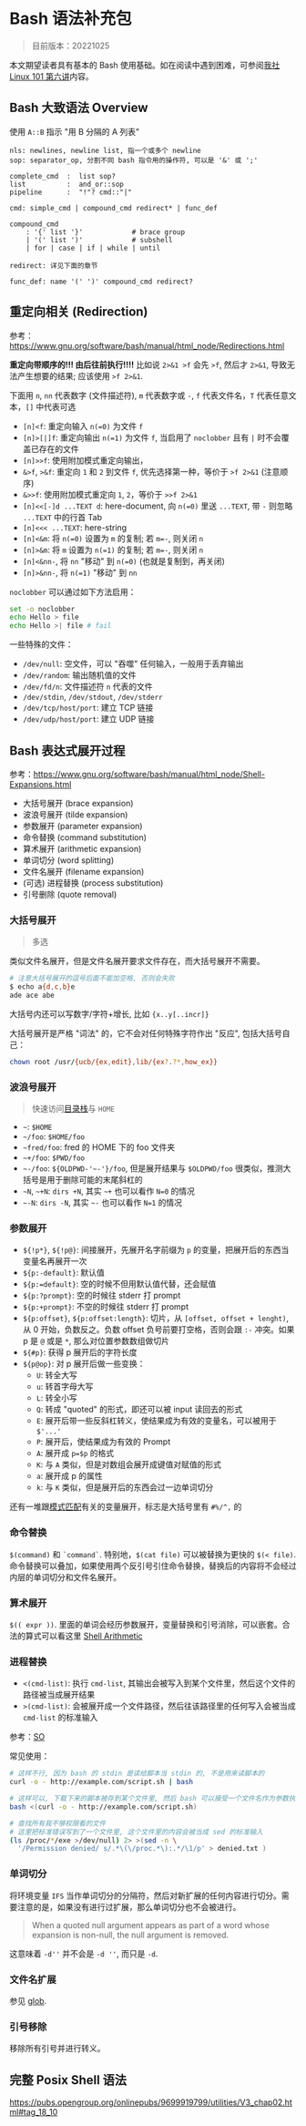 # Bash 语法补充包

> 目前版本：20221025

本文期望读者具有基本的 Bash 使用基础。如在阅读中遇到困难，可参阅[我社 Linux 101 第六讲]()内容。

## Bash 大致语法 Overview

使用 `A::B` 指示 "用 B 分隔的 A 列表"

```antlr
nls: newlines, newline list, 指一个或多个 newline
sop: separator_op, 分割不同 bash 指令用的操作符, 可以是 '&' 或 ';'

complete_cmd  :  list sop?
list          :  and_or::sop
pipeline      :  "!"? cmd::"|"

cmd: simple_cmd | compound_cmd redirect* | func_def

compound_cmd
    : '{' list '}'            # brace group
    | '(' list ')'            # subshell
    | for | case | if | while | until

redirect: 详见下面的章节

func_def: name '(' ')' compound_cmd redirect?
```

## 重定向相关 (Redirection)

参考：<https://www.gnu.org/software/bash/manual/html_node/Redirections.html>

**重定向带顺序的!!! 由后往前执行!!!!** 比如说 `2>&1 >f` 会先 `>f`, 然后才 `2>&1`, 导致无法产生想要的结果; 应该使用 `>f 2>&1`.

下面用 `n`, `nn` 代表数字 (文件描述符), `m` 代表数字或 `-`, `f` 代表文件名，`T` 代表任意文本，`[]` 中代表可选

- `[n]<f`: 重定向输入 `n(=0)` 为文件 `f`
- `[n]>[|]f`: 重定向输出 `n(=1)` 为文件 `f`, 当启用了 `noclobber` 且有 `|` 时不会覆盖已存在的文件
- `[n]>>f`: 使用附加模式重定向输出，
- `&>f`, `>&f`: 重定向 `1` 和 `2` 到文件 `f`, 优先选择第一种，等价于 `>f 2>&1` (注意顺序)
- `&>>f`: 使用附加模式重定向 `1`, `2`，等价于 `>>f 2>&1`
- `[n]<<[-]d ...TEXT d`: here-document, 向 `n(=0)` 里送 `...TEXT`, 带 `-` 则忽略 `...TEXT` 中的行首 Tab
- `[n]<<< ...TEXT`: here-string
- `[n]<&m`: 将 `n(=0)` 设置为 `m` 的复制; 若 `m=-`, 则关闭 `n`
- `[n]>&m`: 将 `m` 设置为 `n(=1)` 的复制; 若 `m=-`, 则关闭 `n`
- `[n]<&nn-`, 将 `nn` "移动" 到 `n(=0)` (也就是复制到，再关闭)
- `[n]>&nn-`, 将 `n(=1)` "移动" 到 `nn`

`noclobber` 可以通过如下方法启用：

```bash
set -o noclobber
echo Hello > file
echo Hello >| file # fail
```

一些特殊的文件：

- `/dev/null`: 空文件，可以 "吞噬" 任何输入，一般用于丢弃输出
- `/dev/random`: 输出随机值的文件
- `/dev/fd/n`: 文件描述符 `n` 代表的文件
- `/dev/stdin`, `/dev/stdout`, `/dev/stderr`
- `/dev/tcp/host/port`: 建立 TCP 链接
- `/dev/udp/host/port`: 建立 UDP 链接

## Bash 表达式展开过程

参考：<https://www.gnu.org/software/bash/manual/html_node/Shell-Expansions.html>

- 大括号展开 (brace expansion)
- 波浪号展开 (tilde expansion)
- 参数展开 (parameter expansion)
- 命令替换 (command substitution)
- 算术展开 (arithmetic expansion)
- 单词切分 (word splitting)
- 文件名展开 (filename expansion)
- (可选) 进程替换 (process substitution)
- 引号删除 (quote removal)

### 大括号展开

> 多选

类似文件名展开，但是文件名展开要求文件存在，而大括号展开不需要。

```bash
# 注意大括号展开的逗号后面不能加空格, 否则会失败
$ echo a{d,c,b}e
ade ace abe
```

大括号内还可以写数字/字符+增长, 比如 `{x..y[..incr]}`

大括号展开是严格 "词法" 的，它不会对任何特殊字符作出 "反应", 包括大括号自己：

```bash
chown root /usr/{ucb/{ex,edit},lib/{ex?.?*,how_ex}}
```

### 波浪号展开

> 快速访问[目录栈](https://www.gnu.org/software/bash/manual/html_node/The-Directory-Stack.html)与 `HOME`

- `~`: `$HOME`
- `~/foo`: `$HOME/foo`
- `~fred/foo`: fred 的 HOME 下的 foo 文件夹
- `~+/foo`: `$PWD/foo`
- `~-/foo`: `${OLDPWD-'~-'}/foo`, 但是展开结果与 `$OLDPWD/foo` 很类似，推测大括号是用于删除可能的末尾斜杠的
- `~N`, `~+N`: `dirs +N`, 其实 `~+` 也可以看作 `N=0` 的情况
- `~-N`: `dirs -N`, 其实 `~-` 也可以看作 `N=1` 的情况

### 参数展开

- `${!p*}`, `${!p@}`: 间接展开，先展开名字前缀为 `p` 的变量，把展开后的东西当变量名再展开一次
- `${p:-default}`: 默认值
- `${p:=default}`: 空的时候不但用默认值代替，还会赋值
- `${p:?prompt}`: 空的时候往 stderr 打 prompt
- `${p:+prompt}`: 不空的时候往 stderr 打 prompt
- `${p:offset}`, `${p:offset:length}`: 切片，从 `[offset, offset + lenght)`, 从 0 开始，负数反之。负数 offset 负号前要打空格，否则会跟 `:-` 冲突。如果 p 是 `@` 或是 `*`, 那么对位置参数数组做切片
- `${#p}`: 获得 p 展开后的字符长度
- `${p@op}`: 对 p 展开后做一些变换：
    - `U`: 转全大写
    - `u`: 转首字母大写
    - `L`: 转全小写
    - `Q`: 转成 "quoted" 的形式，即还可以被 input 读回去的形式
    - `E`: 展开后带一些反斜杠转义，使结果成为有效的变量名，可以被用于 `$'...'`
    - `P`: 展开后，使结果成为有效的 Prompt
    - `A`: 展开成 `p=$p` 的格式
    - `K`: 与 `A` 类似，但是对数组会展开成键值对赋值的形式
    - `a`: 展开成 p 的属性
    - `k`: 与 `K` 类似，但是展开后的东西会过一边单词切分

还有一堆跟[模式匹配](https://www.gnu.org/software/bash/manual/html_node/Pattern-Matching.html)有关的变量展开，标志是大括号里有 `#%/^,` 的

### 命令替换

`$(command)` 和 `` `command` ``. 特别地，`$(cat file)` 可以被替换为更快的 `$(< file)`. 命令替换可以叠加，如果使用两个反引号引住命令替换，替换后的内容将不会经过内层的单词切分和文件名展开。

### 算术展开

`$(( expr ))`. 里面的单词会经历参数展开，变量替换和引号消除，可以嵌套。合法的算式可以看这里 [Shell Arithmetic](https://www.gnu.org/software/bash/manual/html_node/Shell-Arithmetic.html)

### 进程替换
- `<(cmd-list)`: 执行 `cmd-list`, 其输出会被写入到某个文件里，然后这个文件的路径被当成展开结果
- `>(cmd-list)`: 会被展开成一个文件路径，然后往该路径里的任何写入会被当成 `cmd-list` 的标准输入

参考：[SO](https://unix.stackexchange.com/a/27346/546053)

常见使用：

```bash
# 这样不行, 因为 bash 的 stdin 是读给脚本当 stdin 的, 不是用来读脚本的
curl -o - http://example.com/script.sh | bash

# 这样可以, 下载下来的脚本被存到某个文件里, 然后 bash 可以接受一个文件名作为参数执行那个文件
bash <(curl -o - http://example.com/script.sh)
```

```bash
# 查找所有我不够权限看的文件
# 这里把标准错误写到了一个文件里, 这个文件里的内容会被当成 sed 的标准输入
(ls /proc/*/exe >/dev/null) 2> >(sed -n \
  '/Permission denied/ s/.*\(\/proc.*\):.*/\1/p' > denied.txt )
```

### 单词切分
将环境变量 `IFS` 当作单词切分的分隔符，然后对新扩展的任何内容进行切分。需要注意的是，如果没有进行过扩展，那么单词切分也不会被进行。

> When a quoted null argument appears as part of a word whose expansion is non-null, the null argument is removed.

这意味着 `-d''` 并不会是 `-d ''`, 而只是 `-d`. 

### 文件名扩展

参见 [glob](https://en.wikipedia.org/wiki/Glob_(programming)).

### 引号移除

移除所有引号并进行转义。

## 完整 Posix Shell 语法

<https://pubs.opengroup.org/onlinepubs/9699919799/utilities/V3_chap02.html#tag_18_10>